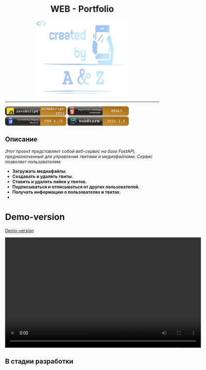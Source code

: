 <div align="center">
  <h1>WEB - Portfolio</h1>
  <img src="/assets/images/logo.png" alt="Demo" width="300" height="250">
</div>

<hr />

<img src="assets/images/skills/javaSCRP.png" alt="Demo" width="200" height="30"> <img src="assets/images/skills/HTML5.png" alt="Demo" width="200" height="30"> <img src="assets/images/skills/CSS 4.15_.png" alt="Demo" width="200" height="30"> <img src="assets/images/skills/webst.png" alt="Demo" width="200" height="30">

## Описание

*Этот проект представляет собой веб-сервис на базе FastAPI, предназначенный для управления твитами и медиафайлами. 
Сервис позволяет пользователям:*

- **Загружать медиафайлы**.
- **Создавать и удалять твиты.**
- **Ставить и удалять лайки у твитов.**
- **Подписываться и отписываться от других пользователей.**
- **Получать информацию о пользователях и твитах.**
- 
# Demo-version 
[Demo-version](https://github.com/user-attachments/assets/ee3d20bb-003d-4239-b60e-c1a3da054100)

<video width="640" height="360" controls>
  <source src="https://github.com/user-attachments/assets/ee3d20bb-003d-4239-b60e-c1a3da054100" type="video/mp4">
  Your browser does not support the video tag.
</video>

## В стадии разработки

